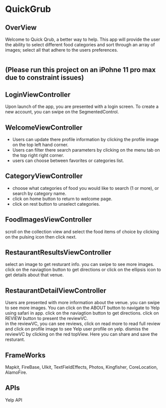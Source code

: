 # QuickGrub

## OverView
Welcome to Quick Qrub, a better way to help.
This app will provide the user the ability to select different food categories and sort through an array of images; select
all that adhere to the users preferences.

```

```
## (Please run this project on an iPohne 11 pro max due to constraint issues)

## LoginViewController
Upon launch of the app, you are presented with a login screen. 
To create a new account, you can swipe on the SegmentedControl.

## WelcomeViewController
- Users can update there profile information by clicking the profile image on the top left hand corner. 
- Users can filter there search parameters by clicking on the menu tab on the top right right corner. 
- users can choose between favorites or categories list.

## CategoryViewController

- choose what categories of food you would like to search (1 or more),
or search by category name.
- click on home button to return to welcome page. 
- click on rest button to unselect categories. 

## FoodImagesViewController

scroll on the collection view and select the food items of choice by clicking on the pulsing icon
then click next.

## RestaurantResultsViewController

select an image to get resturant info.
you can swipe to see more images.
click on the naviagtion button to get directions or click on the ellipsis icon to get details about that venue.

## RestaurantDetailViewController

Users are presented with more information about the venue.
you can swipe to see more images.
You can click on the ABOUT button to navigate to Yelp using safari in app.
click on the naviagtion button to get directions. 
click on REVIEW button to present the reviewVC.  
in the reviewVC, you can see reviews, click on read more to read full review and click on profile image to see Yelp user profile on yelp. 
dismiss the reviewVC by clicking on the red topView. 
Here you can share and save the resturant. 

## FrameWorks
Mapkit, FireBase, UIkit, TextFieldEffects,  Photos, Kingfisher, CoreLocation, AlamoFire.

## APIs

Yelp API

